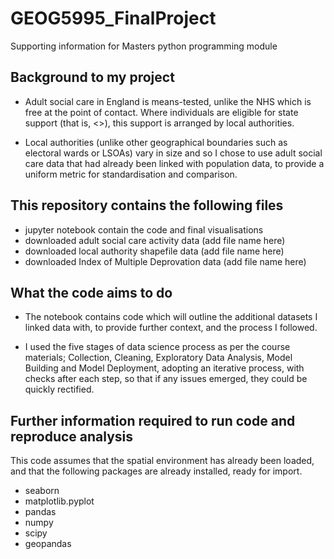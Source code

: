 # GEOG5995_FinalProject
Supporting information for Masters python programming module

## Background to my project
* Adult social care in England is means-tested, unlike the NHS which is free at the point of contact. Where individuals are eligible for state support (that is, <>), this support is arranged by local authorities. 

* Local authorities (unlike other geographical boundaries such as electoral wards or LSOAs) vary in size and so I chose to use adult social care data that had already been linked with population data, to provide a uniform metric for standardisation and comparison.

## This repository contains the following files
* jupyter notebook contain the code and final visualisations
* downloaded adult social care activity data (add file name here)
* downloaded local authority shapefile data (add file name here)
* downloaded Index of Multiple Deprovation data (add file name here)

## What the code aims to do
* The notebook contains code which will outline the additional datasets I linked data with, to provide further context, and the process I followed.

* I used the five stages of data science process as per the course materials; Collection, Cleaning, Exploratory Data Analysis, Model Building and Model Deployment, adopting an iterative process, with checks after each step, so that if any issues emerged, they could be quickly rectified.
  
## Further information required to run code and reproduce analysis
This code assumes that the spatial environment has already been loaded, and that the following packages are already installed, ready for import.

* seaborn 
* matplotlib.pyplot 
* pandas 
* numpy 
* scipy 
* geopandas 

